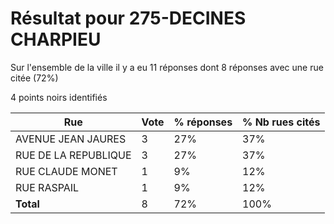 # Résultat pour 275-DECINES CHARPIEU

Sur l'ensemble de la ville il y a eu 11 réponses dont 8 réponses avec une rue citée (72%)

4 points noirs identifiés

| Rue | Vote | % réponses | % Nb rues cités|
|-----|------|------------|----------------|
| AVENUE JEAN JAURES | 3 | 27% | 37%|
| RUE DE LA REPUBLIQUE | 3 | 27% | 37%|
| RUE CLAUDE MONET | 1 | 9% | 12%|
| RUE RASPAIL | 1 | 9% | 12%|
| **Total** | 8 | 72% | 100%|
